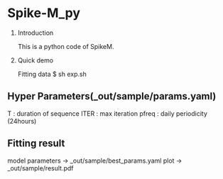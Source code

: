 # Spike-M_py

1. Introduction

	This is a python code of SpikeM. 


2. Quick demo

	Fitting data
      $ sh exp.sh
      
  
## Hyper Parameters(_out/sample/params.yaml)

T : duration of sequence
ITER : max iteration
pfreq : daily periodicity (24hours)

## Fitting result

model parameters → _out/sample/best_params.yaml
plot → _out/sample/result.pdf
